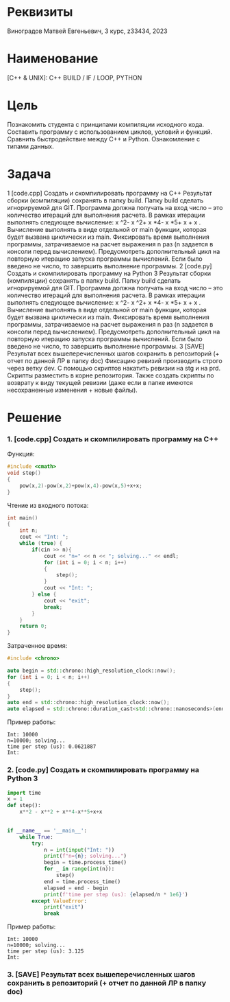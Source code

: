 # Реквизиты
Виноградов Матвей Евгеньевич, 3 курс, z33434, 2023

# Наименование
[C++ & UNIX]: C++ BUILD / IF / LOOP, PYTHON

# Цель
Познакомить студента с принципами компиляции исходного кода. Составить программу с использованием циклов, условий и функций. Сравнить быстродействие между C++ и Python. Ознакомление с типами данных.

# Задача
1
[code.cpp] Создать и скомпилировать программу на C++
Результат сборки (компиляции) сохранять в папку build. Папку build сделать
игнорируемой для GIT. Программа должна получать на вход число – это
количество итераций для выполнения расчета. В рамках итерации выполнять
следующее вычисление: x ^2- x ^2+ x *4- x *5+ x + x . Вычисление выполнять в виде
отдельной от main функции, которая будет вызвана циклически из main.
Фиксировать время выполнения программы, затрачиваемое на расчет выражения
n раз (n задается в консоли перед вычислением). Предусмотреть дополнительный
цикл на повторную итерацию запуска программы вычислений. Если было введено
не число, то завершить выполнение программы.
2
[code.py] Создать и скомпилировать программу на Python 3
Результат сборки (компиляции) сохранять в папку build. Папку build сделать
игнорируемой для GIT. Программа должна получать на вход число – это
количество итераций для выполнения расчета. В рамках итерации выполнять
следующее вычисление: x ^2- x ^2+ x *4- x *5+ x + x . Вычисление выполнять в виде
отдельной от main функции, которая будет вызвана циклически из main.
Фиксировать время выполнения программы, затрачиваемое на расчет выражения
n раз (n задается в консоли перед вычислением). Предусмотреть дополнительный
цикл на повторную итерацию запуска программы вычислений. Если было введено
не число, то завершить выполнение программы.
3
[SAVE] Результат всех вышеперечисленных шагов сохранить в репозиторий
(+ отчет по данной ЛР в папку doc)
Фиксацию ревизий производить строго через ветку dev. С помощью скриптов
накатить ревизии на stg и на prd. Скрипты разместить в корне репозитория. Также
создать скрипты по возврату к виду текущей ревизии (даже если в папке имеются
несохраненные изменения + новые файлы).

# Решение
### 1. [code.cpp] Создать и скомпилировать программу на C++
Функция:
```c++
#include <cmath>
void step()
{
    pow(x,2)-pow(x,2)+pow(x,4)-pow(x,5)+x+x;
}
```
Чтение из входного потока:
```c++
int main()
{
    int n;
    cout << "Int: ";
    while (true) {
        if(cin >> n){
            cout << "n=" << n << "; solving..." << endl;
            for (int i = 0; i < n; i++)
            {
                step();
            }
            cout << "Int: ";
        } else {
            cout << "exit";
            break;
        }
    } 
    return 0;
}
```
Затраченное время:
```c++
#include <chrono>

auto begin = std::chrono::high_resolution_clock::now();
for (int i = 0; i < n; i++)
{
    step();
}
auto end = std::chrono::high_resolution_clock::now();
auto elapsed = std::chrono::duration_cast<std::chrono::nanoseconds>(end - begin);
```
Пример работы:
```text
Int: 10000
n=10000; solving...
time per step (us): 0.0621887
Int:
```

### 2. [code.py] Создать и скомпилировать программу на Python 3
```python
import time
x = 1
def step():
    x**2 - x**2 + x**4-x**5+x+x
    

if __name__ == '__main__':
    while True:
        try:
            n = int(input("Int: "))
            print(f"n={n}; solving...")
            begin = time.process_time()
            for _ in range(int(n)):
                step()
            end = time.process_time()
            elapsed = end - begin
            print(f'time per step (us): {elapsed/n * 1e6}')
        except ValueError:
            print("exit")
            break
```
Пример работы:
```text
Int: 10000
n=10000; solving...
time per step (us): 3.125
Int:
```
### 3. [SAVE] Результат всех вышеперечисленных шагов сохранить в репозиторий (+ отчет по данной ЛР в папку doc)
